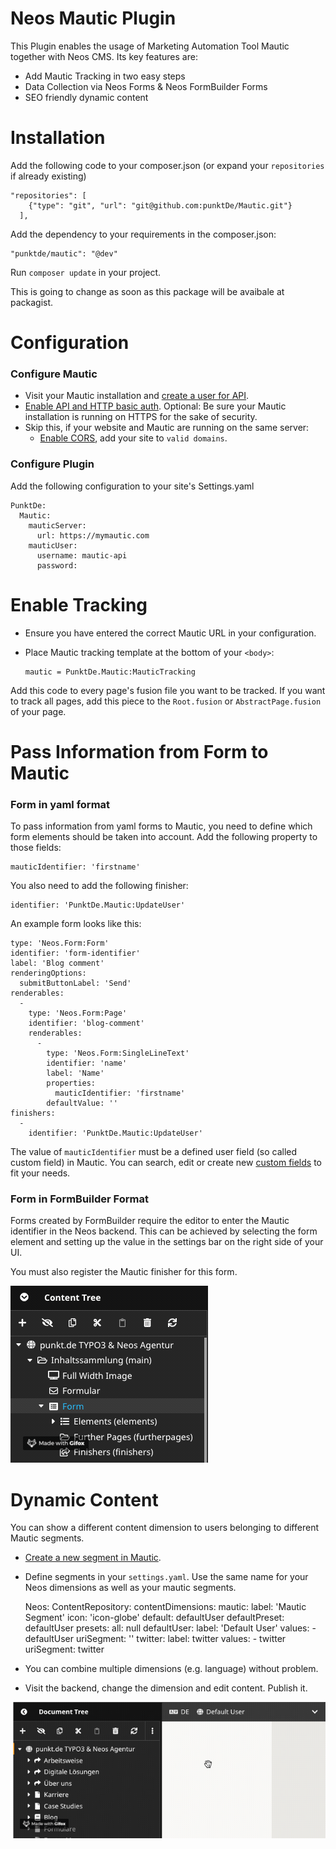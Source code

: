Neos Mautic Plugin
====================

This Plugin enables the usage of Marketing Automation Tool Mautic together with Neos CMS. Its key features are:

- Add Mautic Tracking in two easy steps
- Data Collection via Neos Forms & Neos FormBuilder Forms
- SEO friendly dynamic content

# Installation
Add the following code to your composer.json (or expand your `repositories` if already existing)

    "repositories": [
        {"type": "git", "url": "git@github.com:punktDe/Mautic.git"}
      ],
    
 
Add the dependency to your requirements in the composer.json:

    "punktde/mautic": "@dev"
    
Run `composer update` in your project. 

This is going to change as soon as this package will be avaibale at packagist. 

# Configuration

### Configure Mautic

- Visit your Mautic installation and [create a user for API](https://mautic.com/help/users-and-roles/). 
- [Enable API and HTTP basic auth](https://mautic.com/help/api-quick-start/). Optional: Be sure your Mautic installation 
is running on HTTPS for the sake of security.
- Skip this, if your website and Mautic are running on the same server:
    - [Enable CORS](https://mautic.com/help/getting-started-mautic-cloud/#4), add your site to `valid domains`.

### Configure Plugin

Add the following configuration to your site's Settings.yaml

    PunktDe:
      Mautic:
        mauticServer:
          url: https://mymautic.com
        mauticUser:
          username: mautic-api
          password: 
          
# Enable Tracking

- Ensure you have entered the correct Mautic URL in your configuration.
- Place Mautic tracking template at the bottom of your `<body>`:

  ```
  mautic = PunktDe.Mautic:MauticTracking
  ```
    
Add this code to every page's fusion file you want to be tracked. If you want to track all pages, add this 
piece to the `Root.fusion` or `AbstractPage.fusion` of your page.

# Pass Information from Form to Mautic

### Form in yaml format

To pass information from yaml forms to Mautic, you need to define which form elements should be taken into account.
Add the following property to those fields:   

    mauticIdentifier: 'firstname'


You also need to add the following finisher:

    identifier: 'PunktDe.Mautic:UpdateUser'
    

An example form looks like this:

    type: 'Neos.Form:Form'
    identifier: 'form-identifier'
    label: 'Blog comment'
    renderingOptions:
      submitButtonLabel: 'Send'
    renderables:
      -
        type: 'Neos.Form:Page'
        identifier: 'blog-comment'
        renderables:
          -
            type: 'Neos.Form:SingleLineText'
            identifier: 'name'
            label: 'Name'
            properties:
              mauticIdentifier: 'firstname'
            defaultValue: ''
    finishers:
      -
        identifier: 'PunktDe.Mautic:UpdateUser'

The value of `mauticIdentifier` must be a defined user field (so called custom field) in Mautic. You can search, edit or create new
[custom fields](https://www.mautic.org/docs/en/contacts/manage_fields.html) to fit your needs. 


### Form in FormBuilder Format

Forms created by FormBuilder require the editor to enter the Mautic identifier in the Neos backend. This can be achieved by selecting
the form element and setting up the value in the settings bar on the right side of your UI.

You must also register the Mautic finisher for this form. 

![](ReadmeFiles/register-Finisher.gif)


# Dynamic Content

You can show a different content dimension to users belonging to different Mautic segments.

- [Create a new segment in Mautic](https://mautic.com/help/segments/).
- Define segments in your `settings.yaml`. Use the same name for your Neos dimensions as well as your mautic segments.


    Neos:
      ContentRepository:
        contentDimensions:
          mautic:
            label: 'Mautic Segment'
            icon: 'icon-globe'
            default: defaultUser
            defaultPreset: defaultUser
            presets:
              all: null
              defaultUser:
                label: 'Default User'
                values:
                  - defaultUser
                uriSegment: ''
              twitter:
                label: twitter
                values:
                  - twitter
                uriSegment: twitter

- You can combine multiple dimensions (e.g. language) without problem.
- Visit the backend, change the dimension and edit content. Publish it.  

![](ReadmeFiles/changeDimension.gif)
